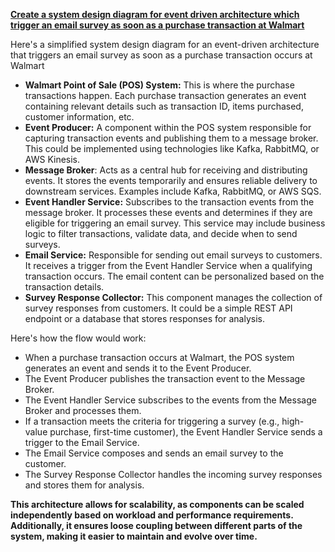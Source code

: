 <ins>**Create a system design diagram for event driven architecture which trigger an email survey as soon as a purchase transaction at Walmart**

Here's a simplified system design diagram for an event-driven architecture that triggers an email survey as soon as a purchase transaction occurs at Walmart

* **Walmart Point of Sale (POS) System:** This is where the purchase transactions happen. Each purchase transaction generates an event containing relevant details such as transaction ID, items purchased, customer information, etc.
* **Event Producer:** A component within the POS system responsible for capturing transaction events and publishing them to a message broker. This could be implemented using technologies like Kafka, RabbitMQ, or AWS Kinesis.
* **Message Broker**: Acts as a central hub for receiving and distributing events. It stores the events temporarily and ensures reliable delivery to downstream services. Examples include Kafka, RabbitMQ, or AWS SQS.
* **Event Handler Service:** Subscribes to the transaction events from the message broker. It processes these events and determines if they are eligible for triggering an email survey. This service may include business logic to filter transactions, validate data, and decide when to send surveys.
* **Email Service:** Responsible for sending out email surveys to customers. It receives a trigger from the Event Handler Service when a qualifying transaction occurs. The email content can be personalized based on the transaction details.
* **Survey Response Collector:** This component manages the collection of survey responses from customers. It could be a simple REST API endpoint or a database that stores responses for analysis.

Here's how the flow would work:
* When a purchase transaction occurs at Walmart, the POS system generates an event and sends it to the Event Producer.
* The Event Producer publishes the transaction event to the Message Broker.
* The Event Handler Service subscribes to the events from the Message Broker and processes them.
* If a transaction meets the criteria for triggering a survey (e.g., high-value purchase, first-time customer), the Event Handler Service sends a trigger to the Email Service.
* The Email Service composes and sends an email survey to the customer.
* The Survey Response Collector handles the incoming survey responses and stores them for analysis.

**This architecture allows for scalability, as components can be scaled independently based on workload and performance requirements. Additionally, it ensures loose coupling between different parts of the system, making it easier to maintain and evolve over time.**









